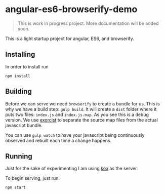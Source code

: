 # angular-es6-browserify-demo

> This is work in progress project. More documentation will be added soon.

This is a light startup project for angular, ES6, and browserify.

## Installing

In order to install run

    npm install

## Building

Before we can serve we need `browserify` to create a bundle for us. This is why we have a build step: `gulp build`. It will create a `dist` folder where it puts two files: `index.js` and `index.js.map`. As you see this is a debug version. We use [exorcist] to separate the source map files from the actual javascript bundle.

You can use `gulp watch` to have your javascript being continuously observed and rebuilt each time a change happens.

## Running

Just for the sake of experimenting I am using [koa] as the server.

To begin serving, just run:

    npm start


[exorcist]: https://www.npmjs.com/package/exorcist
[koa]: http://koajs.com
